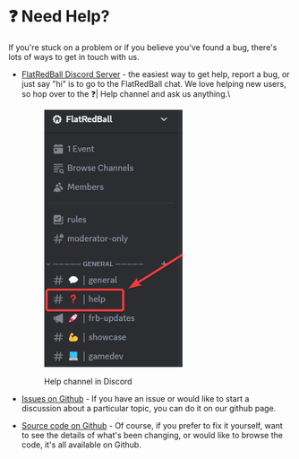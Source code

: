 # ❓ Need Help?

If you're stuck on a problem or if you believe you've found a bug, there's lots of ways to get in touch with us.

*   [FlatRedBall Discord Server](https://discord.gg/dg7WsFv) - the easiest way to get help, report a bug, or just say "hi" is to go to the FlatRedBall chat. We love helping new users, so hop over to the ❓| Help channel and ask us anything.\


    <figure><img src=".gitbook/assets/image.png" alt=""><figcaption><p>Help channel in Discord</p></figcaption></figure>
* [Issues on Github](https://github.com/vchelaru/flatredball/issues) - If you have an issue or would like to start a discussion about a particular topic, you can do it on our github page.
* [Source code on Github](https://github.com/vchelaru/flatredball) - Of course, if you prefer to fix it yourself, want to see the details of what's been changing, or would like to browse the code, it's all available on Github.
